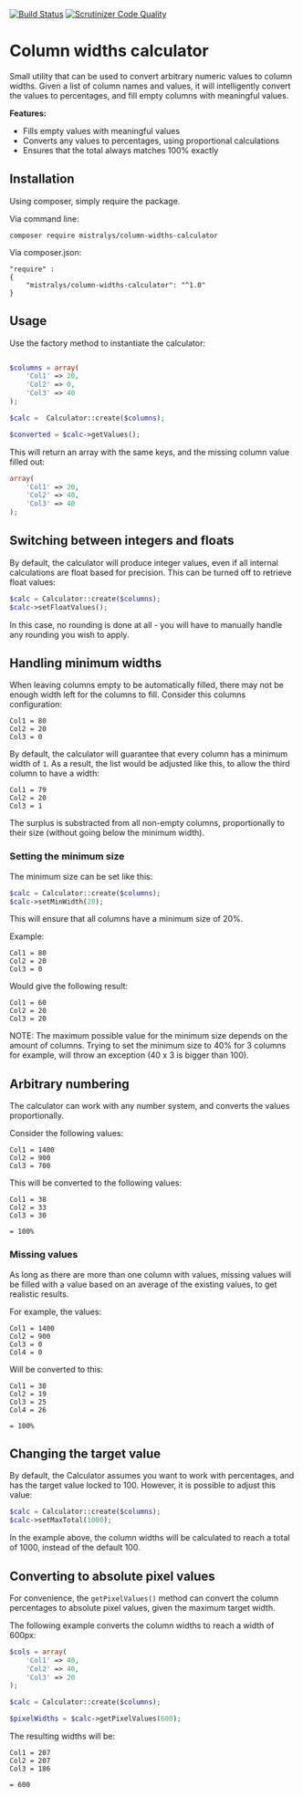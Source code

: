 [![Build Status](https://travis-ci.com/Mistralys/column-widths-calculator.svg?branch=master)](https://travis-ci.com/Mistralys/column-widths-calculator)
[![Scrutinizer Code Quality](https://scrutinizer-ci.com/g/Mistralys/column-widths-calculator/badges/quality-score.png?b=master)](https://scrutinizer-ci.com/g/Mistralys/column-widths-calculator/?branch=master)

# Column widths calculator

Small utility that can be used to convert arbitrary numeric values to column widths. Given a list of column names and values, it will intelligently convert the values to percentages, and fill empty columns with meaningful values.

**Features:**

  - Fills empty values with meaningful values
  - Converts any values to percentages, using proportional calculations
  - Ensures that the total always matches 100% exactly

## Installation

Using composer, simply require the package.

Via command line:

```
composer require mistralys/column-widths-calculator
```

Via composer.json:

```
"require" : 
{
    "mistralys/column-widths-calculator": "^1.0"
}
```

## Usage

Use the factory method to instantiate the calculator:

```php

$columns = array(
    'Col1' => 20,
    'Col2' => 0,
    'Col3' => 40
);

$calc =  Calculator::create($columns);

$converted = $calc->getValues();
```

This will return an array with the same keys, and the missing column value filled out:

```php
array(
    'Col1' => 20,
    'Col2' => 40,
    'Col3' => 40
);
```

## Switching between integers and floats

By default, the calculator will produce integer values, even if all internal calculations are float based for precision. This can be turned off to retrieve float values:

```php
$calc = Calculator::create($columns);
$calc->setFloatValues();
```

In this case, no rounding is done at all - you will have to manually handle any rounding you wish to apply.

## Handling minimum widths

When leaving columns empty to be automatically filled, there may not be enough width left for the columns to fill. Consider this columns configuration:

```
Col1 = 80
Col2 = 20
Col3 = 0
```

By default, the calculator will guarantee that every column has a minimum width of `1`. As a result, the list would be adjusted like this, to allow the third column to have a width:

```
Col1 = 79
Col2 = 20
Col3 = 1
```

The surplus is substracted from all non-empty columns, proportionally to their size (without going below the minimum width). 

### Setting the minimum size

The minimum size can be set like this:

```php
$calc = Calculator::create($columns);
$calc->setMinWidth(20);
```

This will ensure that all columns have a minimum size of 20%. 

Example:
 
```
Col1 = 80
Col2 = 20
Col3 = 0
```

Would give the following result:

```
Col1 = 60
Col2 = 20
Col3 = 20
```
 
NOTE: The maximum possible value for the minimum size depends on the amount of columns. Trying to set the minimum size to 40% for 3 columns for example, will throw an exception (40 x 3 is bigger than 100).


## Arbitrary numbering

The calculator can work with any number system, and converts the values proportionally.

Consider the following values:

```
Col1 = 1400
Col2 = 900
Col3 = 700
```

This will be converted to the following values:

```
Col1 = 38
Col2 = 33
Col3 = 30

= 100%
```

### Missing values

As long as there are more than one column with values, missing values will be filled with a value based on an average of the existing values, to get realistic results.

For example, the values:

```
Col1 = 1400
Col2 = 900
Col3 = 0
Col4 = 0 
```

Will be converted to this:

```
Col1 = 30
Col2 = 19
Col3 = 25
Col4 = 26

= 100%
```

## Changing the target value

By default, the Calculator assumes you want to work with percentages, and has the target value locked to 100. However, it is possible to adjust this value:

```php
$calc = Calculator::create($columns);
$calc->setMaxTotal(1000);
```

In the example above, the column widths will be calculated to reach a total of 1000, instead of the default 100.

## Converting to absolute pixel values

For convenience, the `getPixelValues()` method can convert the column percentages to absolute pixel values, given the maximum target width.

The following example converts the column widths to reach a width of 600px:

```php
$cols = array(
    'Col1' => 40,
    'Col2' => 40,
    'Col3' => 20
);

$calc = Calculator::create($columns);

$pixelWidths = $calc->getPixelValues(600);
```

The resulting widths will be:

```
Col1 = 207
Col2 = 207
Col3 = 186

= 600
```
